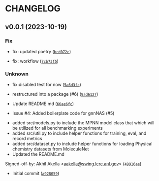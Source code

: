 # CHANGELOG



## v0.0.1 (2023-10-19)

### Fix

* fix: updated poetry ([`bcd072c`](https://github.com/akhilpandey95/gnnNAS/commit/bcd072c15b49e2f6de6fce73e6a54267d702c425))

* fix: workflow ([`7cb73f5`](https://github.com/akhilpandey95/gnnNAS/commit/7cb73f553cc6e563d666bec07eb35c382b68eee8))

### Unknown

* fix:disabled test for now ([`5a6d3fc`](https://github.com/akhilpandey95/gnnNAS/commit/5a6d3fc3aee2da219f651ea847150bc5bd3d306e))

* restructured into a package (#6) ([`9ad6127`](https://github.com/akhilpandey95/gnnNAS/commit/9ad6127721173a7a2a6da6aacd34a1af82bebb6f))

* Update README.md ([`66ae6fc`](https://github.com/akhilpandey95/gnnNAS/commit/66ae6fc615f495f711d8b8587de988b810fde4ce))

* Issue #4: Added boilerplate code for gnnNAS (#5)

- added src/models.py to include the MPNN model class that which will be
utilized for all benchmarking experiments
- added src/util.py to include helper functions for training, eval, and
record metrics
- added src/dataset.py to include helper functions for loading Physical
chemistry datasets from MoleculeNet
- Updated the README.md

Signed-off-by: Akhil Akella &lt;aakella@swing.lcrc.anl.gov&gt; ([`49916ae`](https://github.com/akhilpandey95/gnnNAS/commit/49916ae3296f830687aebe1eda55c6b8f1ceb07a))

* Initial commit ([`a928059`](https://github.com/akhilpandey95/gnnNAS/commit/a928059f1692bced97322134746365241d0f576f))
